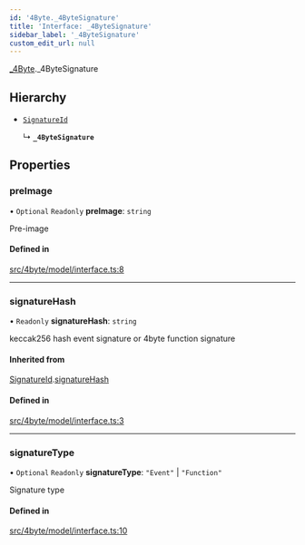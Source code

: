 ```yaml
---
id: '4Byte._4ByteSignature'
title: 'Interface: _4ByteSignature'
sidebar_label: '_4ByteSignature'
custom_edit_url: null
---
```


[\_4Byte](../namespaces/4Byte.md).\_4ByteSignature

## Hierarchy

-   [`SignatureId`](4Byte.SignatureId.md)

    ↳ **`_4ByteSignature`**

## Properties

### preImage

• `Optional` `Readonly` **preImage**: `string`

Pre-image

#### Defined in

[src/4byte/model/interface.ts:8](https://github.com/leovigna/web3-redux/blob/eb7b6c0/src/4byte/model/interface.ts#L8)

---

### signatureHash

• `Readonly` **signatureHash**: `string`

keccak256 hash event signature or 4byte function signature

#### Inherited from

[SignatureId](4Byte.SignatureId.md).[signatureHash](4Byte.SignatureId.md#signaturehash)

#### Defined in

[src/4byte/model/interface.ts:3](https://github.com/leovigna/web3-redux/blob/eb7b6c0/src/4byte/model/interface.ts#L3)

---

### signatureType

• `Optional` `Readonly` **signatureType**: `"Event"` \| `"Function"`

Signature type

#### Defined in

[src/4byte/model/interface.ts:10](https://github.com/leovigna/web3-redux/blob/eb7b6c0/src/4byte/model/interface.ts#L10)
